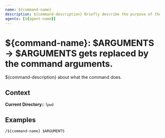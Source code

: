 ```yaml
---
name: ${command-name}
description: ${command-description} Briefly describe the purpose of the command.
agents: [${agent-name}]
---
```


# ${command-name}: $ARGUMENTS → $ARGUMENTS gets replaced by the command arguments.

${command-description} about what the command does.

## Context

**Current Directory:**: !`pwd`

## Examples
```
/${command-name} $ARGUMENTS
```

